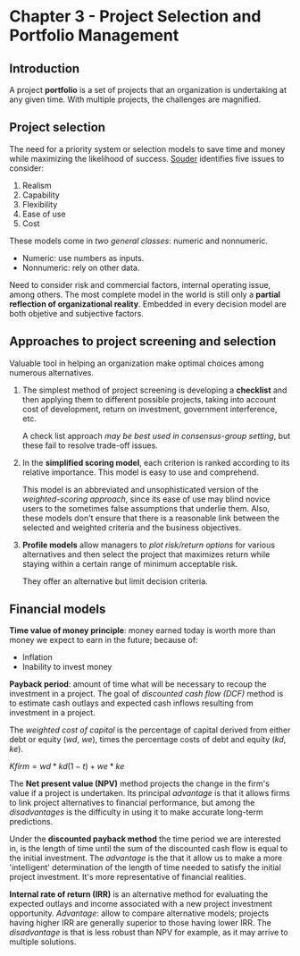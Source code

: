 # Chapter 3 - Project Selection and Portfolio Management

## Introduction

A project **portfolio** is a set of projects that an organization is undertaking at any given time. With multiple projects, the challenges are magnified.

## Project selection

The need for a priority system or selection models to save time and money while maximizing the likelihood of success. <u>Souder</u> identifies five issues to consider:
1. Realism
2. Capability
3. Flexibility
4. Ease of use
5. Cost

These models come in *two general classes*: numeric and nonnumeric.
- Numeric: use numbers as inputs.
- Nonnumeric: rely on other data.

Need to consider risk and commercial factors, internal operating issue, among others. The most complete model in the world is still only a **partial reflection of organizational reality**. Embedded in every decision model are both objetive and subjective factors.

## Approaches to project screening and selection

Valuable tool in helping an organization make optimal choices among numerous alternatives.

1. The simplest method of project screening is developing a **checklist** and then applying them to different possible projects, taking into account cost of development, return on investment, government interference, etc. 

	A check list approach *may be best used in consensus-group setting*, but these fail to resolve trade-off issues.

2. In the **simplified scoring model**, each criterion is ranked according to its relative importance. This model is easy to use and comprehend.

	This model is an abbreviated and unsophisticated version of the *weighted-scoring approach*, since its ease of use may blind novice users to the sometimes false assumptions that underlie them. Also, these models don't ensure that there is a reasonable link between the selected and weighted criteria and the business objectives.

3. **Profile models** allow managers to *plot risk/return options* for various alternatives and then select the project that maximizes return while staying within a certain range of minimum acceptable risk. 

	They offer an alternative but limit decision criteria.

## Financial models

**Time value of money principle**: money earned today is worth more than money we expect to earn in the future; because of:
- Inflation
- Inability to invest money

**Payback period**: amount of time what will be necessary to recoup the investment in a project. The goal of *discounted cash flow (DCF)* method is to estimate cash outlays and expected cash inflows resulting from investment in a project.

The *weighted cost of capital* is the percentage of capital derived from either debt or equity ($wd$, $we$), times the percentage costs of debt and equity ($kd$, $ke$).

$Kfirm = wd*kd(1-t) + we*ke$

The **Net present value (NPV)** method projects the change in the firm's value if a project is undertaken. Its principal *advantage* is that it allows firms to link project alternatives to financial performance, but among the *disadvantages* is the difficulty in using it to make accurate long-term predictions.

Under the **discounted payback method** the time period we are interested in, is the length of time until the sum of the discounted cash flow is equal to the initial investment. The *advantage* is the that it allow us to make a more 'intelligent' determination of the length of time needed to satisfy the initial project investment. It's more representative of financial realities.

**Internal rate of return (IRR)** is an alternative method for evaluating the expected outlays and income associated with a new project investment opportunity. *Advantage*: allow to compare alternative models; projects having higher IRR are generally superior to those having lower IRR. The *disadvantage* is that is less robust than NPV for example, as it may arrive to multiple solutions.